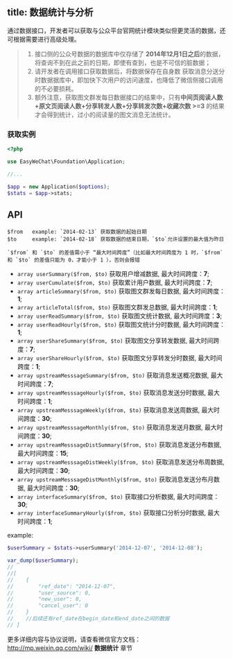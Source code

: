 title: 数据统计与分析
---

通过数据接口，开发者可以获取与公众平台官网统计模块类似但更灵活的数据，还可根据需要进行高级处理。

> 1. 接口侧的公众号数据的数据库中仅存储了 **2014年12月1日之后**的数据，将查询不到在此之前的日期，即使有查到，也是不可信的脏数据；
> 2. 请开发者在调用接口获取数据后，将数据保存在自身数 获取消息分送分时数据据库中，即加快下次用户的访问速度，也降低了微信侧接口调用的不必要损耗。
> 3. 额外注意，获取图文群发每日数据接口的结果中，只有**中间页阅读人数+原文页阅读人数+分享转发人数+分享转发次数+收藏次数 >=3** 的结果才会得到统计，过小的阅读量的图文消息无法统计。

### 获取实例

```php
<?php

use EasyWeChat\Foundation\Application;

//...

$app = new Application($options);
$stats = $app->stats;
```

## API

    $from   example: `2014-02-13` 获取数据的起始日期
    $to     example: `2014-02-18` 获取数据的结束日期，`$to`允许设置的最大值为昨日

    `$from` 和 `$to` 的差值需小于 “最大时间跨度”（比如最大时间跨度为 1 时，`$from` 和 `$to` 的差值只能为 0，才能小于 1 ），否则会报错

+ `array userSummary($from, $to)` 获取用户增减数据, 最大时间跨度：**7**;
+ `array userCumulate($from, $to)` 获取累计用户数据, 最大时间跨度：**7**;
+ `array articleSummary($from, $to)` 获取图文群发每日数据, 最大时间跨度：**1**;
+ `array articleTotal($from, $to)` 获取图文群发总数据, 最大时间跨度：**1**;
+ `array userReadSummary($from, $to)` 获取图文统计数据, 最大时间跨度：**3**;
+ `array userReadHourly($from, $to)` 获取图文统计分时数据, 最大时间跨度：**1**;
+ `array userShareSummary($from, $to)` 获取图文分享转发数据, 最大时间跨度：**7**;
+ `array userShareHourly($from, $to)` 获取图文分享转发分时数据, 最大时间跨度：**1**;
+ `array upstreamMesssageSummary($from, $to)` 获取消息发送概况数据, 最大时间跨度：**7**;
+ `array upstreamMesssageHourly($from, $to)` 获取消息发送分时数据, 最大时间跨度：**1**;
+ `array upstreamMesssageWeekly($from, $to)` 获取消息发送周数据, 最大时间跨度：**30**;
+ `array upstreamMesssageMonthly($from, $to)` 获取消息发送月数据, 最大时间跨度：**30**;
+ `array upstreamMesssageDistSummary($from, $to)` 获取消息发送分布数据, 最大时间跨度：**15**;
+ `array upstreamMesssageDistWeekly($from, $to)` 获取消息发送分布周数据, 最大时间跨度：**30**;
+ `array upstreamMesssageDistMonthly($from, $to)` 获取消息发送分布月数据, 最大时间跨度：**30**;
+ `array interfaceSummary($from, $to)` 获取接口分析数据, 最大时间跨度：**30**;
+ `array interfaceSummaryHourly($from, $to)` 获取接口分析分时数据, 最大时间跨度：**1**;

example:

```php
$userSummary = $stats->userSummary('2014-12-07', '2014-12-08');

var_dump($userSummary);
//
//[
//    {
//        "ref_date": "2014-12-07",
//        "user_source": 0,
//        "new_user": 0,
//        "cancel_user": 0
//    }
//    //后续还有ref_date在begin_date和end_date之间的数据
// ]

```

更多详细内容与协议说明，请查看微信官方文档：http://mp.weixin.qq.com/wiki/ **数据统计** 章节
